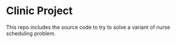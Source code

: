 # Clinic Project

This repo includes the source code to try to solve a variant of nurse scheduling problem.
